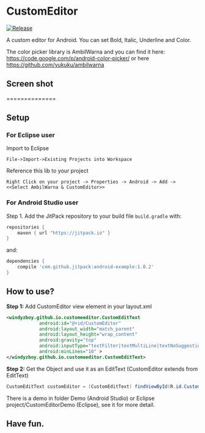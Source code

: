 CustomEditor
============

[![Release](https://img.shields.io/github/release/windyzboy/CustomEditor.svg?label=JitPack%20Maven)](https://jitpack.io/#windyzboy/CustomEditor/v1.0.1)

A custom editor for Android. You can set Bold, Italic, Underline and Color.

The color picker library is AmbilWarna and you can find it here: https://code.google.com/p/android-color-picker/
or here https://github.com/yukuku/ambilwarna

## Screen shot
==============


## Setup
### For Eclipse user
Import to Eclipse
    
    File->Import->Existing Projects into Workspace
    
Reference this lib to your project
    
    Right Click on your project -> Properties -> Android -> Add -> <<Select AmbilWarna & CustomEditor>> 
### For Android Studio user
Step 1. Add the JitPack repository to your build file `build.gradle` with:
```gradle
repositories {
    maven { url "https://jitpack.io" }
}
```
and:

```gradle
dependencies {
    compile 'com.github.jitpack:android-example:1.0.2'
}
```

## How to use?
**Step 1:** Add CustomEditor view element in your layout.xml
```XML
<windyzboy.github.io.customeeditor.CustomEditText
            android:id="@+id/CustomEditor"
            android:layout_width="match_parent"
            android:layout_height="wrap_content"
            android:gravity="top"
            android:inputType="textFilter|textMultiLine|textNoSuggestions"
            android:minLines="10" >
</windyzboy.github.io.customeeditor.CustomEditText>
```

**Step 2:** Get the Object and use it as an EditText (CustomEditor extends from EditText)
```Java
CustomEditText customEditor = (CustomEditText) findViewById(R.id.CustomEditor);
```

There is a demo in folder Demo (Android Studio) or Eclipse project/CustomEditorDemo (Eclipse), see it for more detail.

## Have fun.
